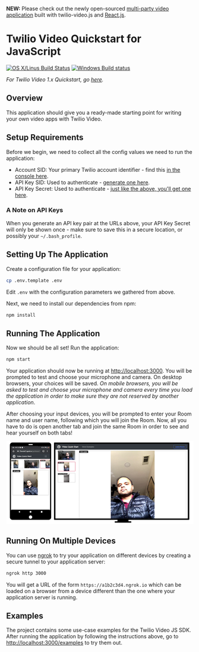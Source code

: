 **NEW:** Please check out the newly open-sourced [multi-party video application](https://github.com/twilio/twilio-video-app-react)
built with twilio-video.js and [React.js](https://reactjs.org/).

# Twilio Video Quickstart for JavaScript

[![OS X/Linus Build Status](https://secure.travis-ci.org/twilio/video-quickstart-js.png?branch=master)](http://travis-ci.org/twilio/video-quickstart-js) [![Windows Build status](https://ci.appveyor.com/api/projects/status/3u69uy9c0lsap3dr?svg=true)](https://ci.appveyor.com/project/markandrus/video-quickstart-js)

_For Twilio Video 1.x Quickstart, go [here](https://github.com/twilio/video-quickstart-js/tree/1.x)._

## Overview

This application should give you a ready-made starting point for writing your
own video apps with Twilio Video.

## Setup Requirements

Before we begin, we need to collect all the config values we need to run the application:

- Account SID: Your primary Twilio account identifier - find this [in the console here](https://www.twilio.com/console).
- API Key SID: Used to authenticate - [generate one here](https://www.twilio.com/console/runtime/api-keys).
- API Key Secret: Used to authenticate - [just like the above, you'll get one here](https://www.twilio.com/console/runtime/api-keys).

### A Note on API Keys

When you generate an API key pair at the URLs above, your API Key Secret will only
be shown once - make sure to save this in a secure location,
or possibly your `~/.bash_profile`.

## Setting Up The Application

Create a configuration file for your application:

```bash
cp .env.template .env
```

Edit `.env` with the configuration parameters we gathered from above.

Next, we need to install our dependencies from npm:

```bash
npm install
```

## Running The Application

Now we should be all set! Run the application:

```bash
npm start
```

Your application should now be running at [http://localhost:3000](http://localhost:3000). You will
be prompted to test and choose your microphone and camera. On desktop browsers, your choices will
be saved. _On mobile browsers, you will be asked to test and choose your microphone and camera every
time you load the application in order to make sure they are not reserved by another application_.

After choosing your input devices, you will be prompted to enter your Room name and user name, following
which you will join the Room. Now, all you have to do is open another tab and join the same Room in order
to see and hear yourself on both tabs!

![screenshot of chat app](quickstart/public/quickstart.png)

## Running On Multiple Devices

You can use [ngrok](https://ngrok.com/) to try your application
on different devices by creating a secure tunnel to your application server:

```bash
ngrok http 3000
```

You will get a URL of the form `https://a1b2c3d4.ngrok.io` which can be loaded on a browser from a device
different than the one where your application server is running.

## Examples

The project contains some use-case examples for the Twilio Video JS SDK. After running the application
by following the instructions above, go to [http://localhost:3000/examples](http://localhost:3000/examples)
to try them out.
